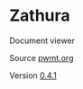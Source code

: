 # Zathura

Document viewer

Source [pwmt.org](https://git.pwmt.org/pwmt/zathura)

Version [0.4.1](https://git.pwmt.org/pwmt/zathura/tags/0.4.1)
